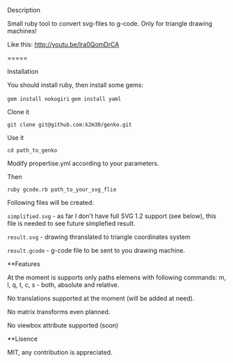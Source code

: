 Description

Small ruby tool to convert svg-files to g-code. Only for triangle drawing machines!

Like this: http://youtu.be/lra0QomDrCA

=====

Installation

You should install ruby, then install some gems:

`gem install nokogiri`
`gem install yaml`

Clone it

`git clone git@github.com:k2m30/genko.git`

Use it

`cd path_to_genko`

Modify propertise.yml according to your parameters.

Then

`ruby gcode.rb path_to_your_svg_flie`

Following files will be created:

`simplified.svg` - as far I don't have full SVG 1.2 support (see below), this file is needed to see future simplefied result. 

`result.svg` - drawing thranslated to triangle coordinates system

`result.gcode` - g-code file to be sent to you drawing machine.


**Features

At the moment is supports only paths elemens with following commands: m, l, q, t, c, s - both, absolute and relative.

No translations supported at the moment (will be added at need).

No matrix transforms even planned.

No viewbox attribute supported (soon)

**Lisence

MIT, any contribution is appreciated.
